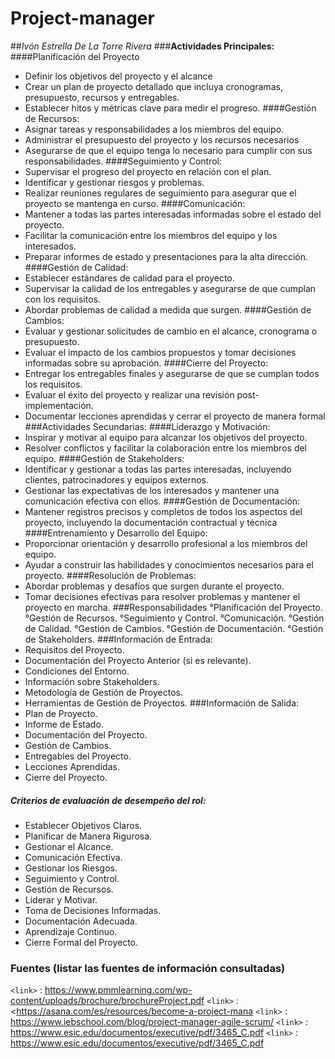 # Project-manager
##*Ivón Estrella De La Torre Rivera*
###**Actividades Principales:**
####Planificación del Proyecto
- Definir los objetivos del proyecto y el alcance
- Crear un plan de proyecto detallado que incluya cronogramas, presupuesto, recursos y entregables.
- Establecer hitos y métricas clave para medir el progreso.
####Gestión de Recursos:
- Asignar tareas y responsabilidades a los miembros del equipo.
- Administrar el presupuesto del proyecto y los recursos necesarios
- Asegurarse de que el equipo tenga lo necesario para cumplir con sus responsabilidades.
####Seguimiento y Control:
- Supervisar el progreso del proyecto en relación con el plan.
- Identificar y gestionar riesgos y problemas.
- Realizar reuniones regulares de seguimiento para asegurar que el proyecto se mantenga en curso.
####Comunicación:
- Mantener a todas las partes interesadas informadas sobre el estado del proyecto.
- Facilitar la comunicación entre los miembros del equipo y los interesados.
- Preparar informes de estado y presentaciones para la alta dirección.
####Gestión de Calidad:
- Establecer estándares de calidad para el proyecto.
- Supervisar la calidad de los entregables y asegurarse de que cumplan con los requisitos.
- Abordar problemas de calidad a medida que surgen.
####Gestión de Cambios:
- Evaluar y gestionar solicitudes de cambio en el alcance, cronograma o presupuesto.
- Evaluar el impacto de los cambios propuestos y tomar decisiones informadas sobre su aprobación.
####Cierre del Proyecto:
- Entregar los entregables finales y asegurarse de que se cumplan todos los requisitos.
- Evaluar el éxito del proyecto y realizar una revisión post-implementación.
- Documentar lecciones aprendidas y cerrar el proyecto de manera formal
###Actividades Secundarias:
####Liderazgo y Motivación:
- Inspirar y motivar al equipo para alcanzar los objetivos del proyecto.
- Resolver conflictos y facilitar la colaboración entre los miembros del equipo.
####Gestión de Stakeholders:
- Identificar y gestionar a todas las partes interesadas, incluyendo clientes, patrocinadores y equipos externos.
- Gestionar las expectativas de los interesados y mantener una comunicación efectiva con ellos.
####Gestión de Documentación:
- Mantener registros precisos y completos de todos los aspectos del proyecto, incluyendo la documentación contractual y técnica 
####Entrenamiento y Desarrollo del Equipo:
- Proporcionar orientación y desarrollo profesional a los miembros del equipo.
- Ayudar a construir las habilidades y conocimientos necesarios para el proyecto.
####Resolución de Problemas:
- Abordar problemas y desafíos que surgen durante el proyecto.
- Tomar decisiones efectivas para resolver problemas y mantener el proyecto en marcha.
###Responsabilidades
°Planificación del Proyecto.
°Gestión de Recursos.
°Seguimiento y Control.
°Comunicación.
°Gestión de Calidad.
°Gestión de Cambios.
°Gestión de Documentación.
°Gestión de Stakeholders.
###Información de Entrada:
- Requisitos del Proyecto.
- Documentación del Proyecto Anterior (si es relevante).
- Condiciones del Entorno.
- Información sobre Stakeholders.
- Metodología de Gestión de Proyectos.
- Herramientas de Gestión de Proyectos.
###Información de Salida:
- Plan de Proyecto.
- Informe de Estado.
- Documentación del Proyecto.
- Gestión de Cambios.
- Entregables del Proyecto.
- Lecciones Aprendidas.
- Cierre del Proyecto.
##### Criterios de evaluación de desempeño del rol:
- Establecer Objetivos Claros.
- Planificar de Manera Rigurosa.
- Gestionar el Alcance.
- Comunicación Efectiva.
- Gestionar los Riesgos.
- Seguimiento y Control.
- Gestión de Recursos.
- Liderar y Motivar.
- Toma de Decisiones Informadas.
- Documentación Adecuada.
- Aprendizaje Continuo.
- Cierre Formal del Proyecto.
### Fuentes (listar las fuentes de información consultadas)
`<link>` : <https://www.pmmlearning.com/wp-content/uploads/brochure/brochureProject.pdf>
`<link>` : <https://asana.com/es/resources/become-a-project-mana
`<link>` : <https://www.iebschool.com/blog/project-manager-agile-scrum/>
`<link>` : <https://www.esic.edu/documentos/executive/pdf/3465_C.pdf>
`<link>` : <https://www.esic.edu/documentos/executive/pdf/3465_C.pdf>